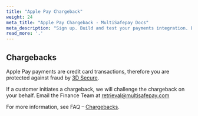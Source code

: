 ```yaml
---
title: "Apple Pay Chargeback"
weight: 24
meta_title: "Apple Pay Chargeback - MultiSafepay Docs"
meta_description: "Sign up. Build and test your payments integration. Explore our products and services. Use our API Reference, SDKs, and wrappers. Get support."
read_more: '.'
---
```


## Chargebacks

Apple Pay payments are credit card transactions, therefore you are protected against fraud by [3D Secure](/faq/general/glossary/#3d-secure). 

If a customer initiates a chargeback, we will challenge the chargeback on your behalf. Email the Finance Team at <retrieval@multisafepay.com> 

For more information, see FAQ – [Chargebacks](/faq/chargebacks).

